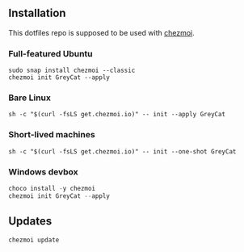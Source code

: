 ## Installation

This dotfiles repo is supposed to be used with [chezmoi](https://www.chezmoi.io/).

### Full-featured Ubuntu

```shell
sudo snap install chezmoi --classic
chezmoi init GreyCat --apply
```

### Bare Linux

```shell
sh -c "$(curl -fsLS get.chezmoi.io)" -- init --apply GreyCat
```

### Short-lived machines

```shell
sh -c "$(curl -fsLS get.chezmoi.io)" -- init --one-shot GreyCat
```

### Windows devbox

```powershell
choco install -y chezmoi
chezmoi init GreyCat --apply
```

## Updates

```shell
chezmoi update
```
